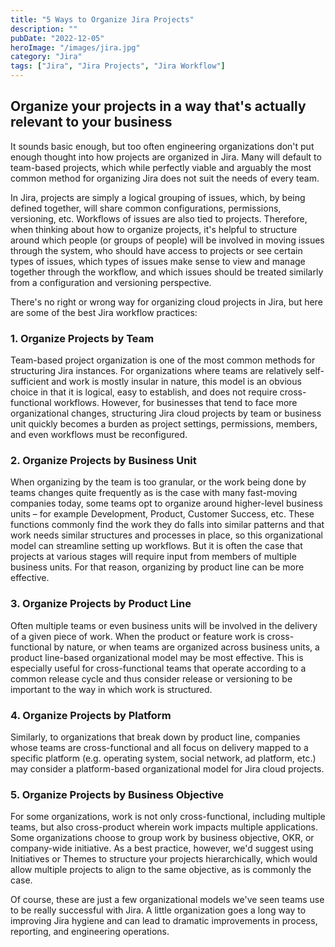 ```yaml
---
title: "5 Ways to Organize Jira Projects"
description: ""
pubDate: "2022-12-05"
heroImage: "/images/jira.jpg"
category: "Jira"
tags: ["Jira", "Jira Projects", "Jira Workflow"]
---
```


## Organize your projects in a way that's actually relevant to your business
It sounds basic enough, but too often engineering organizations don't put enough thought into how projects are organized in Jira. Many will default to team-based projects, which while perfectly viable and arguably the most common method for organizing Jira does not suit the needs of every team.

In Jira, projects are simply a logical grouping of issues, which, by being defined together, will share common configurations, permissions, versioning, etc. Workflows of issues are also tied to projects. Therefore, when thinking about how to organize projects, it's helpful to structure around which people (or groups of people) will be involved in moving issues through the system, who should have access to projects or see certain types of issues, which types of issues make sense to view and manage together through the workflow, and which issues should be treated similarly from a configuration and versioning perspective. 

There's no right or wrong way for organizing cloud projects in Jira, but here are some of the best Jira workflow practices:

### 1. Organize Projects by Team
Team-based project organization is one of the most common methods for structuring Jira instances. For organizations where teams are relatively self-sufficient and work is mostly insular in nature, this model is an obvious choice in that it is logical, easy to establish, and does not require cross-functional workflows. However, for businesses that tend to face more organizational changes, structuring Jira cloud projects by team or business unit quickly becomes a burden as project settings, permissions, members, and even workflows must be reconfigured.

### 2. Organize Projects by Business Unit
When organizing by the team is too granular, or the work being done by teams changes quite frequently as is the case with many fast-moving companies today, some teams opt to organize around higher-level business units – for example Development, Product, Customer Success, etc. These functions commonly find the work they do falls into similar patterns and that work needs similar structures and processes in place, so this organizational model can streamline setting up workflows. But it is often the case that projects at various stages will require input from members of multiple business units. For that reason, organizing by product line can be more effective. 

### 3. Organize Projects by Product Line
Often multiple teams or even business units will be involved in the delivery of a given piece of work. When the product or feature work is cross-functional by nature, or when teams are organized across business units, a product line-based organizational model may be most effective. This is especially useful for cross-functional teams that operate according to a common release cycle and thus consider release or versioning to be important to the way in which work is structured.

### 4. Organize Projects by Platform
Similarly, to organizations that break down by product line, companies whose teams are cross-functional and all focus on delivery mapped to a specific platform (e.g. operating system, social network, ad platform, etc.) may consider a platform-based organizational model for Jira cloud projects.

### 5. Organize Projects by Business Objective
For some organizations, work is not only cross-functional, including multiple teams, but also cross-product wherein work impacts multiple applications. Some organizations choose to group work by business objective, OKR, or company-wide initiative. As a best practice, however, we'd suggest using Initiatives or Themes to structure your projects hierarchically, which would allow multiple projects to align to the same objective, as is commonly the case.  

Of course, these are just a few organizational models we've seen teams use to be really successful with Jira. A little organization goes a long way to improving Jira hygiene and can lead to dramatic improvements in process, reporting, and engineering operations.